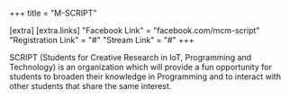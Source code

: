 +++
title = "M-SCRIPT"

[extra]
[extra.links]
"Facebook Link" = "facebook.com/mcm-script"
"Registration Link" = "#"
"Stream Link" = "#"
+++

SCRIPT (Students for Creative Research in IoT, Programming and Technology) is an organization which will provide a fun opportunity for students to broaden their knowledge in Programming and to interact with other students that share the same interest.
